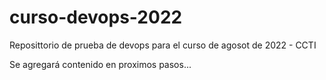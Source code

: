 # curso-devops-2022
Reposittorio de prueba de devops para el curso de agosot de 2022 - CCTI

Se agregará contenido en proximos pasos...

